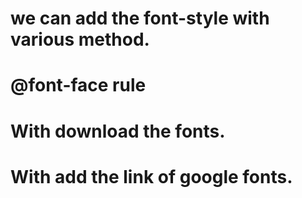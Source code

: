 # we can add the font-style with various method.
# @font-face rule
# With download the fonts.
# With add the link of google fonts.
